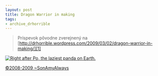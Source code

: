 ```yaml
---
layout: post
title: Dragon Warrior in making
tags:
- archive_drhorrible
---
```

> Príspevok pôvodne zverejnený na [http://drhorrible.wordpress.com/2009/03/02/dragon-warrior-in-making/][1]

[![][pic1]][2]

[©2008-2009 ~SonAmyAlways][3]

[1]: http://drhorrible.wordpress.com/2009/03/02/dragon-warrior-in-making/
[2]: http://www.youtube.com/watch?v=ysTmUTQ5wZE
[3]: http://sonamyalways.deviantart.com/art/My-Kung-Fu-Panda-Wallpaper-88907178
[pic1]: /media/2009/the_dragon_warrior.jpg "Right after Po, the laziest panda on Earth."